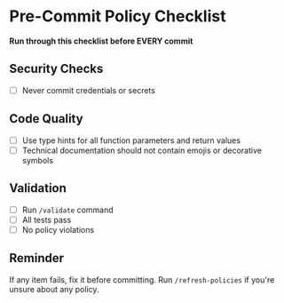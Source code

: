 # Pre-Commit Policy Checklist

**Run through this checklist before EVERY commit**

## Security Checks
- [ ] Never commit credentials or secrets

## Code Quality
- [ ] Use type hints for all function parameters and return values
- [ ] Technical documentation should not contain emojis or decorative symbols

## Validation
- [ ] Run `/validate` command
- [ ] All tests pass
- [ ] No policy violations

## Reminder
If any item fails, fix it before committing.
Run `/refresh-policies` if you're unsure about any policy.